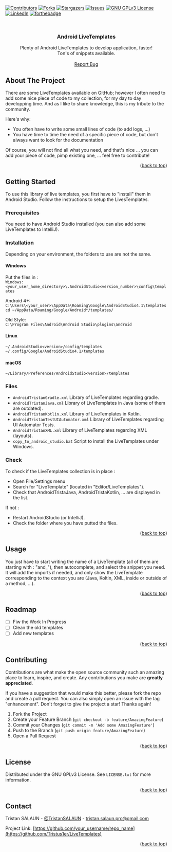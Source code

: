 <a name="readme-top"></a>

[![Contributors][contributors-shield]][contributors-url]
[![Forks][forks-shield]][forks-url]
[![Stargazers][stars-shield]][stars-url]
[![Issues][issues-shield]][issues-url]
[![GNU GPLv3 License][license-shield]][license-url]
[![LinkedIn][linkedin-shield]][linkedin-url]
[![forthebadge](https://forthebadge.com/images/badges/built-for-android.svg)](https://forthebadge.com)
	
<br />
<div>

  <h3 align="center">Android LiveTemplates</h3>

  <p style="text-align: center;">
    Plenty of Android LiveTemplates to develop application, faster!
    <br />
	Ton's of snippets available.
	<br />
	<br />
    <a href="https://github.com/Tristus1er/LiveTemplates/issues">Report Bug</a>
  </p>
</div>


<!-- ABOUT THE PROJECT -->
## About The Project

There are some LiveTemplates available on GitHub; however I often need to add some nice piece of code to my collection, for my day to day developping time. And as I like to share knowledge, this is my tribute to the community.

Here's why:
* You often have to write some small lines of code (to add logs, ...)
* You have time to time the need of a specific piece of code, but don't always want to look for the documentation

Of course, you will not find all what you need, and that's nice ... you can add your piece of code, pimp existing one, ... feel free to contribute!

<p style="text-align: right;">(<a href="#readme-top">back to top</a>)</p>

<!-- GETTING STARTED -->
## Getting Started

To use this library of live templates, you first have to "install" them in Android Studio. Follow the instructions to setup the LivesTemplates.

### Prerequisites

You need to have Android Studio installed (you can also add some LiveTemplates to IntelliJ).

### Installation

Depending on your environment, the folders to use are not the same.

#### Windows
Put the files in :\
`Windows: <your_user_home_directory>\.AndroidStudio<version_number>\config\templates`

Android 4+:\
`C:\Users\<your_user>\AppData\Roaming\Google\AndroidStudio4.1\templates`\
`cd ~/AppData/Roaming/Google/Android*/templates/`

Old Style:\
`C:\Program Files\Android\Android Studio\plugins\android`

#### Linux
`~/.AndroidStudio<version>/config/templates`\
`~/.config/Google/AndroidStudio4.1/templates`

#### macOS
`~/Library/Preferences/AndroidStudio<version>/templates`


### Files

* `AndroidTristanGradle.xml` Library of LiveTemplates regarding gradle.
* `AndroidTristanJava.xml` Library of LiveTemplates in Java (some of them are outdated).
* `AndroidTristanKotlin.xml` Library of LiveTemplates in Kotlin.
* `AndroidTristanTestUIAutomator.xml` Library of LiveTemplates regarding UI Automator Tests.
* `AndroidTristanXML.xml` Library of LiveTemplates regarding XML (layouts).
* `copy_to_android_studio.bat` Script to install the LiveTemplates under Windows.


### Check

To check if the LiveTemplates collection is in place :
* Open File/Settings menu
* Search for "LiveTemplate" (located in "Editor/LiveTemplates").
* Check that AndroidTristaJava, AndroidTristaKotlin, ... are displayed in the list.

If not :
* Restart AndroidStudio (or IntelliJ).
* Check the folder where you have putted the files.

<p style="text-align: right;">(<a href="#readme-top">back to top</a>)</p>

<!-- USAGE EXAMPLES -->
## Usage

You just have to start writing the name of a LiveTemplate (all of them are starting with : "and_"), then autocomplete, and select the snippet you need.
It will add the imports if needed, and only show the LiveTemplate corresponding to the context you are (Java, Koltin, XML, inside or outside of a method, ...).

<p style="text-align: right;">(<a href="#readme-top">back to top</a>)</p>

<!-- ROADMAP -->
## Roadmap

- [ ] Fiw the Work In Progress
- [ ] Clean the old templates
- [ ] Add new templates

<p style="text-align: right;">(<a href="#readme-top">back to top</a>)</p>

<!-- CONTRIBUTING -->
## Contributing

Contributions are what make the open source community such an amazing place to learn, inspire, and create. Any contributions you make are **greatly appreciated**.

If you have a suggestion that would make this better, please fork the repo and create a pull request. You can also simply open an issue with the tag "enhancement".
Don't forget to give the project a star! Thanks again!

1. Fork the Project
2. Create your Feature Branch (`git checkout -b feature/AmazingFeature`)
3. Commit your Changes (`git commit -m 'Add some AmazingFeature'`)
4. Push to the Branch (`git push origin feature/AmazingFeature`)
5. Open a Pull Request

<p style="text-align: right;">(<a href="#readme-top">back to top</a>)</p>

<!-- LICENSE -->
## License

Distributed under the GNU GPLv3 License. See `LICENSE.txt` for more information.

<p style="text-align: right;">(<a href="#readme-top">back to top</a>)</p>

<!-- CONTACT -->
## Contact

Tristan SALAUN - [@TristanSALAUN](https://twitter.com/TristanSALAUN) - tristan.salaun.pro@gmail.com

Project Link: [https://github.com/your_username/repo_name](https://github.com/Tristus1er/LiveTemplates)

<p style="text-align: right;">(<a href="#readme-top">back to top</a>)</p>



<!-- MARKDOWN LINKS & IMAGES -->
<!-- https://www.markdownguide.org/basic-syntax/#reference-style-links -->
[contributors-shield]: https://img.shields.io/github/contributors/Tristus1er/LiveTemplates.svg?style=for-the-badge
[contributors-url]: https://github.com/Tristus1er/LiveTemplates/graphs/contributors
[forks-shield]: https://img.shields.io/github/forks/Tristus1er/LiveTemplates.svg?style=for-the-badge
[forks-url]: https://github.com/Tristus1er/LiveTemplates/network/members
[stars-shield]: https://img.shields.io/github/stars/Tristus1er/LiveTemplates.svg?style=for-the-badge
[stars-url]: https://github.com/Tristus1er/LiveTemplates/stargazers
[issues-shield]: https://img.shields.io/github/issues/Tristus1er/LiveTemplates.svg?style=for-the-badge
[issues-url]: https://github.com/Tristus1er/LiveTemplates/issues
[license-shield]: https://img.shields.io/github/license/Tristus1er/LiveTemplates.svg?style=for-the-badge
[license-url]: https://github.com/Tristus1er/LiveTemplates/blob/master/LICENSE.txt
[linkedin-shield]: https://img.shields.io/badge/-LinkedIn-black.svg?style=for-the-badge&logo=linkedin&colorB=555
[linkedin-url]: https://www.linkedin.com/in/tristansalaun/
